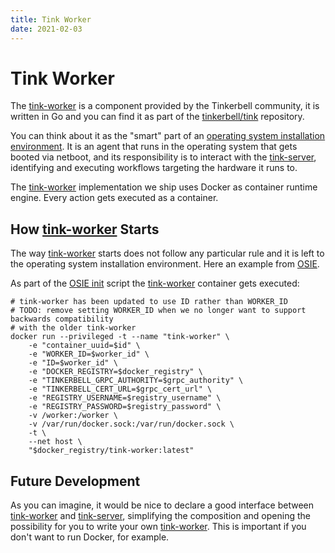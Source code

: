 ```yaml
---
title: Tink Worker
date: 2021-02-03
---
```


# Tink Worker

The [tink-worker] is a component provided by the Tinkerbell community, it is written in Go and you can find it as part of the [tinkerbell/tink] repository.

You can think about it as the "smart" part of an [operating system installation environment].
It is an agent that runs in the operating system that gets booted via netboot, and its responsibility is to interact with the [tink-server], identifying and executing workflows targeting the hardware it runs to.

The [tink-worker] implementation we ship uses Docker as container runtime engine.
Every action gets executed as a container.

## How [tink-worker] Starts

The way [tink-worker] starts does not follow any particular rule and it is left to the operating system installation environment.
Here an example from [OSIE].

As part of the [OSIE init] script the [tink-worker] container gets executed:

```
# tink-worker has been updated to use ID rather than WORKER_ID
# TODO: remove setting WORKER_ID when we no longer want to support backwards compatibility
# with the older tink-worker
docker run --privileged -t --name "tink-worker" \
	-e "container_uuid=$id" \
	-e "WORKER_ID=$worker_id" \
	-e "ID=$worker_id" \
	-e "DOCKER_REGISTRY=$docker_registry" \
	-e "TINKERBELL_GRPC_AUTHORITY=$grpc_authority" \
	-e "TINKERBELL_CERT_URL=$grpc_cert_url" \
	-e "REGISTRY_USERNAME=$registry_username" \
	-e "REGISTRY_PASSWORD=$registry_password" \
	-v /worker:/worker \
	-v /var/run/docker.sock:/var/run/docker.sock \
	-t \
	--net host \
	"$docker_registry/tink-worker:latest"
```

## Future Development

As you can imagine, it would be nice to declare a good interface between [tink-worker] and [tink-server], simplifying the composition and opening the possibility for you to write your own [tink-worker].
This is important if you don't want to run Docker, for example.

[operating system installation environment]: /services/osie
[osie init]: https://github.com/tinkerbell/osie/blob/7dc902956757e0321369ebed10eb66d8e04c8e43/apps/workflow-helper.sh#L68
[osie]: /services/osie
[tinkerbell/tink]: https://github.com/tinkerbell/tink
[tink-server]: /services/tink-server
[tink-worker]: /services/tink-worker
